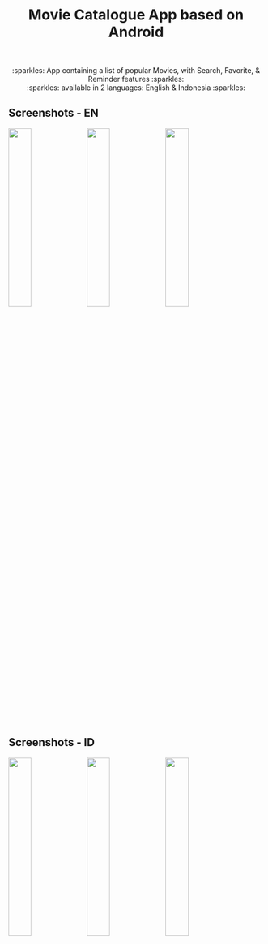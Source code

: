 <h1 align="center">Movie Catalogue App based on Android</h1></br>

<p align="center">
:sparkles: App containing a list of popular Movies, with Search, Favorite, & Reminder features :sparkles:
  <br />
:sparkles: available in 2 languages: English & Indonesia :sparkles:
</p>

## Screenshots - EN

<img src="https://github.com/Fatimazza/MovieCatalogue/assets/15083104/332db824-4305-4d15-b7a3-63ddf082a584"  width="30%" height="30%">
<img src="https://github.com/Fatimazza/MovieCatalogue/assets/15083104/f6a85263-0526-4190-845c-95a625ee370c"  width="30%" height="30%">
<img src="https://github.com/Fatimazza/MovieCatalogue/assets/15083104/2a58fdde-3973-41bc-8243-184e340523fe"  width="30%" height="30%">

## Screenshots - ID

<img src="https://github.com/Fatimazza/MovieCatalogue/assets/15083104/7b2af321-cefa-4f5d-8491-ca4fe9d9390d"  width="30%" height="30%">
<img src="https://github.com/Fatimazza/MovieCatalogue/assets/15083104/f9e46052-3543-412e-ab0c-3cbe2228d252"  width="30%" height="30%">
<img src="https://github.com/Fatimazza/MovieCatalogue/assets/15083104/921e8d2e-e2b5-42eb-ba5e-6ab9265867f1"  width="30%" height="30%">


